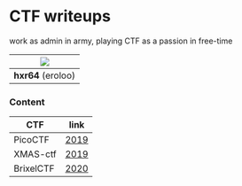 # CTF writeups

work as admin in army, playing CTF as a passion in free-time


| ![](https://github.com/eroloo.png?size=150)     |
|:-----------------------------------------------:|
| **hxr64** (eroloo)                              |


### Content

| CTF           | link                                                         |
|---------------|--------------------------------------------------------------|
| PicoCTF       | [2019](https://github.com/eroloo/ctf/tree/main/picoCTF) |
| XMAS-ctf      | [2019](https://github.com/eroloo/ctf/tree/main/BrixelCTF) |
| BrixelCTF     | [2020](https://github.com/eroloo/ctf/tree/main/xMASCTF) |
